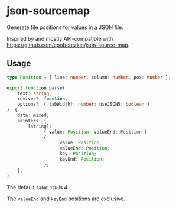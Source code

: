 # json-sourcemap

Generate file positions for values in a JSON file.

Inspired by and mostly API-compatible with https://github.com/epoberezkin/json-source-map.

## Usage

```ts
type Position = { line: number; column: number; pos: number };

export function parse(
	text: string,
	reviver?: function,
	options?: { tabWidth?: number; useJSON5: boolean }
): {
	data: mixed;
	pointers: {
		[string]:
			| { value: Position; valueEnd: Position }
			| {
					value: Position;
					valueEnd: Position;
					key: Position;
					keyEnd: Position;
			  };
	};
};
```

The default `tabWidth` is 4.

The `valueEnd` and `keyEnd` positions are exclusive.
